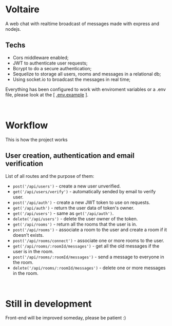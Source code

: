 # Voltaire
A web chat with realtime broadcast of messages made with express and nodejs.

## Techs
 - Cors middleware enabled;
 - JWT to authenticate user requests;
 - Bcrypt to do a secure authentication; 
 - Sequelize to storage all users, rooms and messages in a relational db;
 - Using socket.io to broadcast the messages in real time;

Everything has been configured to work with enviroment variables or a .env file, please look at the [ [.env.example](.env.example) ].

<br/>

# Workflow

This is how the project works

## User creation, authentication and email verification

List of all routes and the purpose of them:
  - ```post('/api/users')``` - create a new user unverified.
  - ```get('/api/users/verify')``` - automatically sended by email to verify user.
  - ```post('/api/auth')``` - create a new JWT token to use on requests.
  - ```get('/api/auth')``` - return the user data of token's owner.
  - ```get('/api/users')``` - same as ```get('/api/auth')```.
  - ```delete('/api/users')``` - delete the user owner of the token.
  - ```get('/api/rooms')``` - return all the rooms that the user is in.
  - ```post('/api/rooms')``` - associate a room to the user and create a room if it doesn't exists.
  - ```post('/api/rooms/connect')``` - associate one or more rooms to the user.
  - ```get('/api/rooms/:roomId/messages')``` - get all the old messages if the user is in the room.
  - ```post('/api/rooms/:roomId/messages')``` - send a message to everyone in the room.
  - ```delete('/api/rooms/:roomId/messages')``` - delete one or more messages in the room.

<br/>

# Still in development

Front-end will be improved someday, please be patient :)
